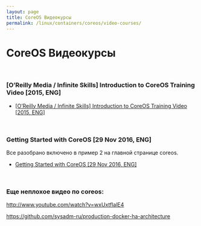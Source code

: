 ```yaml
---
layout: page
title: CoreOS Видеокурсы
permalink: /linux/containers/coreos/video-courses/
---
```



# CoreOS Видеокурсы


<br/>


### [O’Reilly Media / Infinite Skills] Introduction to CoreOS Training Video [2015, ENG]

<ul>
    <li><a href="/linux/containers/coreos/introduction-to-coreos/">[O’Reilly Media / Infinite Skills] Introduction to CoreOS Training Video [2015, ENG]</a></li>
</ul>


<br/>


### Getting Started with CoreOS [29 Nov 2016, ENG]

Все разобрано включено в пример 2 на главной странице coreos.

<ul>
    <li><a href="/linux/containers/coreos/getting-started-with-coreos/">Getting Started with CoreOS [29 Nov 2016, ENG]</a></li>
</ul>


<br/>

### Еще неплохое видео по coreos:

http://www.youtube.com/watch?v=wxUxtflalE4

https://github.com/sysadm-ru/production-docker-ha-architecture
